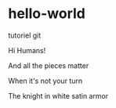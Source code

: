 # hello-world
tutoriel git

Hi Humans!

And all the pieces matter

When it's not your turn

The knight in white satin armor
